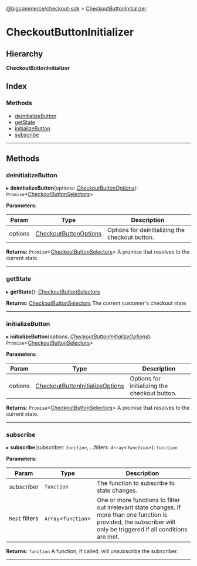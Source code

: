 [@bigcommerce/checkout-sdk](../README.md) > [CheckoutButtonInitializer](../classes/checkoutbuttoninitializer.md)

# CheckoutButtonInitializer

## Hierarchy

**CheckoutButtonInitializer**

## Index

### Methods

* [deinitializeButton](checkoutbuttoninitializer.md#deinitializebutton)
* [getState](checkoutbuttoninitializer.md#getstate)
* [initializeButton](checkoutbuttoninitializer.md#initializebutton)
* [subscribe](checkoutbuttoninitializer.md#subscribe)

---

## Methods

<a id="deinitializebutton"></a>

###  deinitializeButton

▸ **deinitializeButton**(options: *[CheckoutButtonOptions](../interfaces/checkoutbuttonoptions.md)*): `Promise`<[CheckoutButtonSelectors](../interfaces/checkoutbuttonselectors.md)>

**Parameters:**

| Param | Type | Description |
| ------ | ------ | ------ |
| options | [CheckoutButtonOptions](../interfaces/checkoutbuttonoptions.md) |  Options for deinitializing the checkout button. |

**Returns:** `Promise`<[CheckoutButtonSelectors](../interfaces/checkoutbuttonselectors.md)>
A promise that resolves to the current state.

___
<a id="getstate"></a>

###  getState

▸ **getState**(): [CheckoutButtonSelectors](../interfaces/checkoutbuttonselectors.md)

**Returns:** [CheckoutButtonSelectors](../interfaces/checkoutbuttonselectors.md)
The current customer's checkout state

___
<a id="initializebutton"></a>

###  initializeButton

▸ **initializeButton**(options: *[CheckoutButtonInitializeOptions](../interfaces/checkoutbuttoninitializeoptions.md)*): `Promise`<[CheckoutButtonSelectors](../interfaces/checkoutbuttonselectors.md)>

**Parameters:**

| Param | Type | Description |
| ------ | ------ | ------ |
| options | [CheckoutButtonInitializeOptions](../interfaces/checkoutbuttoninitializeoptions.md) |  Options for initializing the checkout button. |

**Returns:** `Promise`<[CheckoutButtonSelectors](../interfaces/checkoutbuttonselectors.md)>
A promise that resolves to the current state.

___
<a id="subscribe"></a>

###  subscribe

▸ **subscribe**(subscriber: *`function`*, ...filters: *`Array`<`function`>*): `function`

**Parameters:**

| Param | Type | Description |
| ------ | ------ | ------ |
| subscriber | `function` |  The function to subscribe to state changes. |
| `Rest` filters | `Array`<`function`> |  One or more functions to filter out irrelevant state changes. If more than one function is provided, the subscriber will only be triggered if all conditions are met. |

**Returns:** `function`
A function, if called, will unsubscribe the subscriber.

___

